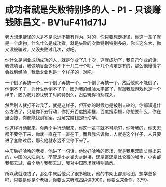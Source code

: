 # 成功者就是失败特别多的人 - P1 - 只谈赚钱陈昌文 - BV1uF411d71J

老大想走捷径的人是不是永远不能有作为，对的，你只要想走捷径，你这一辈子就是一个废物，什么什么是成功者，就是失败的次数特别特别多的，你长这么大，你又没被骗过，又没失败过几次，对吧。

你什么是创业成功成功的人，就是创业了几十次，这就成功了，我自己创业的话，我做项目，我做项目至少也不下十几二十个吧，十几个肯定是有的，那么他慢慢才会找到经验，我做企业也是一个样子的，对吧。

一个倒了再搞一个，一个倒了再搞一个，一个倒了再搞一个，然后他就不能倒了，他倒不了了，为什么他倒不了了，因为我的经验太丰富了，就跟我玩游戏也是一个样子，因为我对游戏玩了时间特别久，然后玩得特别深入。

然后别人就打不过我了，就是这样子，但开始的时候也是被别人轮的，你都知道什么方法了，只是你不去行动，你打开百度搜索框，百度搜索框，你想要什么，你在里面搜，你都能找到答案，没解完赚钱是行动学。

你这样行动起来，你两个手行动起来，你这一辈子就不可能穷，你听我的，你天天都不要停下来，你就一直在干一直在干，而且我告诉你，人就是这个样子，人只要进了套路过后，那么他就永远不会停下来了。

中庆后娃哈哈的老板，他讲了一句话，他说娃哈哈的市场，就是我用双脚丈量出来的，中国的大江南北，不管是小乡镇穷乡僻壤，还是富还是比较富的城市，小卖部我都去过，每个地方我都去过，我对中国市场就特别熟悉。

所以我就赚钱了，那么中庆后他买了很多地图，他的书架上都是地图，想学更多吗，只要是你是个老板，你要么来听陈昌讲课9900，你要么来合作，3万9。

